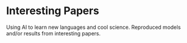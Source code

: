 # Interesting Papers
Using AI to learn new languages and cool science. Reproduced models and/or results from interesting papers. 

